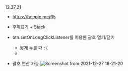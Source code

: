 12.27.21
* https://heepie.me/65   
* 후위표기 + Stack   
* btn.setOnLongClickListener를 이용한 괄호 열기/닫기   
  * 짧게 누를 때 : (
  * 


*  괄호 연산 가능
![Screenshot from 2021-12-27 18-21-20](https://user-images.githubusercontent.com/93642972/147456817-f37dec38-c538-4b16-a106-dcc652139074.png)
